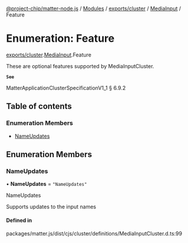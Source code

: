 [@project-chip/matter-node.js](../README.md) / [Modules](../modules.md) / [exports/cluster](../modules/exports_cluster.md) / [MediaInput](../modules/exports_cluster.MediaInput.md) / Feature

# Enumeration: Feature

[exports/cluster](../modules/exports_cluster.md).[MediaInput](../modules/exports_cluster.MediaInput.md).Feature

These are optional features supported by MediaInputCluster.

**`See`**

MatterApplicationClusterSpecificationV1_1 § 6.9.2

## Table of contents

### Enumeration Members

- [NameUpdates](exports_cluster.MediaInput.Feature.md#nameupdates)

## Enumeration Members

### NameUpdates

• **NameUpdates** = ``"NameUpdates"``

NameUpdates

Supports updates to the input names

#### Defined in

packages/matter.js/dist/cjs/cluster/definitions/MediaInputCluster.d.ts:99
